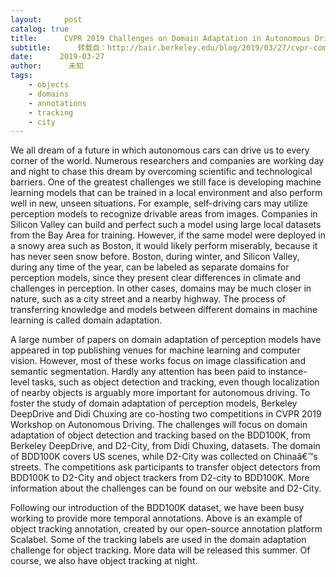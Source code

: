 ```yaml
---
layout:     post
catalog: true
title:      CVPR 2019 Challenges on Domain Adaptation in Autonomous Driving
subtitle:      转载自：http://bair.berkeley.edu/blog/2019/03/27/cvpr-competition/
date:      2019-03-27
author:      未知
tags:
    - objects
    - domains
    - annotations
    - tracking
    - city
---
```


We all dream of a future in which autonomous cars can drive us to every corner
of the world. Numerous researchers and companies are working day and night to
chase this dream by overcoming scientific and technological barriers. One of the
greatest challenges we still face is developing machine learning models that can
be trained in a local environment and also perform well in new, unseen
situations. For example, self-driving cars may utilize perception models to
recognize drivable areas from images. Companies in Silicon Valley can build and
perfect such a model using large local datasets from the Bay Area for training.
However, if the same model were deployed in a snowy area such as Boston, it
would likely perform miserably, because it has never seen snow before. Boston,
during winter, and Silicon Valley, during any time of the year, can be labeled
as separate domains for perception models, since they present clear differences
in climate and challenges in perception. In other cases, domains may be much
closer in nature, such as a city street and a nearby highway. The process of
transferring knowledge and models between different domains in machine learning
is called domain adaptation.

A large number of papers on domain adaptation of perception models have appeared
in top publishing venues for machine learning and computer vision. However, most
of these works focus on image classification and semantic segmentation. Hardly
any attention has been paid to instance-level tasks, such as object detection
and tracking, even though localization of nearby objects is arguably more
important for autonomous driving. To foster the study of domain adaptation of
perception models, Berkeley
DeepDrive and Didi Chuxing are
co-hosting two competitions in CVPR 2019 Workshop on
Autonomous Driving. The challenges will focus on domain adaptation of object
detection and tracking based on the BDD100K, from Berkeley DeepDrive, and
D2-City, from Didi Chuxing, datasets. The domain of BDD100K covers US
scenes, while D2-City was collected on Chinaâ€™s streets. The
competitions ask participants to transfer object detectors from BDD100K to
D2-City and object trackers from D2-city to BDD100K. More
information about the challenges can be found on our website and D2-City.







Following our introduction of the BDD100K dataset, we have been busy working to
provide more temporal annotations. Above is an example of object tracking
annotation, created by our open-source annotation platform Scalabel. Some of the tracking labels are
used in the domain adaptation challenge for object tracking. More data will be
released this summer. Of course, we also have object tracking at night.




